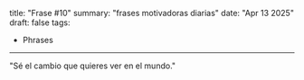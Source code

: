 title: "Frase #10"
summary: "frases motivadoras diarias"
date: "Apr 13 2025"
draft: false
tags:
- Phrases
---

"Sé el cambio que quieres ver en el mundo."
